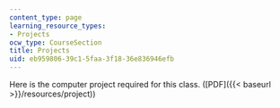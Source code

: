 ```yaml
---
content_type: page
learning_resource_types:
- Projects
ocw_type: CourseSection
title: Projects
uid: eb959806-39c1-5faa-3f18-36e836946efb
---
```


Here is the computer project required for this class. ([PDF]({{< baseurl >}}/resources/project))